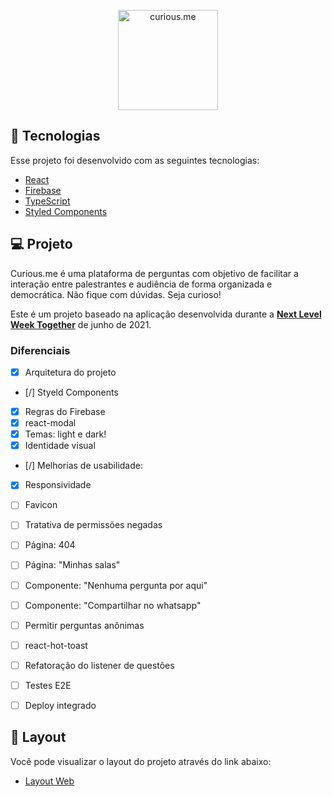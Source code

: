 <p align="center">
  <img alt="curious.me" src=".github/logo.svg" width="160px">
</p>

## 🧪 Tecnologias

Esse projeto foi desenvolvido com as seguintes tecnologias:

- [React](https://reactjs.org)
- [Firebase](https://firebase.google.com/)
- [TypeScript](https://www.typescriptlang.org/)
- [Styled Components](https://styled-components.com/)

## 💻 Projeto

Curious.me é uma plataforma de perguntas com objetivo de facilitar a interação entre palestrantes e audiência de forma organizada e democrática. Não fique com dúvidas. Seja curioso!

Este é um projeto baseado na aplicação desenvolvida durante a **[Next Level Week Together](https://nextlevelweek.com/)** de junho de 2021.

### Diferenciais

- [x] Arquitetura do projeto
- [/] Styeld Components
- [x] Regras do Firebase
- [x] react-modal
- [x] Temas: light e dark!
- [x] Identidade visual
- [/] Melhorias de usabilidade:
- [x] Responsividade

- [ ] Favicon
- [ ] Tratativa de permissões negadas
- [ ] Página: 404
- [ ] Página: "Minhas salas"
- [ ] Componente: "Nenhuma pergunta por aqui"
- [ ] Componente: "Compartilhar no whatsapp"
- [ ] Permitir perguntas anônimas
- [ ] react-hot-toast
- [ ] Refatoração do listener de questões
- [ ] Testes E2E
- [ ] Deploy integrado

## 🔖 Layout

Você pode visualizar o layout do projeto através do link abaixo:

- [Layout Web](https://www.figma.com/file/vCiIL9viu2A2ecMSmjF4Rn/curious.me?node-id=0%3A1)
